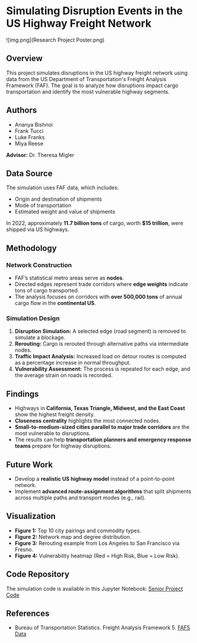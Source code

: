 # Simulating Disruption Events in the US Highway Freight Network

![img.png](Research Project Poster.png)

## Overview
This project simulates disruptions in the US highway freight network using data from the US Department of Transportation's Freight Analysis Framework (FAF). The goal is to analyze how disruptions impact cargo transportation and identify the most vulnerable highway segments.

## Authors
- Ananya Bishnoi
- Frank Tucci
- Luke Franks
- Miya Reese

**Advisor:** Dr. Theresa Migler

## Data Source
The simulation uses FAF data, which includes:
- Origin and destination of shipments
- Mode of transportation
- Estimated weight and value of shipments

In 2022, approximately **11.7 billion tons** of cargo, worth **$15 trillion**, were shipped via US highways.

## Methodology
### Network Construction
- FAF’s statistical metro areas serve as **nodes**.
- Directed edges represent trade corridors where **edge weights** indicate tons of cargo transported.
- The analysis focuses on corridors with **over 500,000 tons** of annual cargo flow in the **continental US**.

### Simulation Design
1. **Disruption Simulation:** A selected edge (road segment) is removed to simulate a blockage.
2. **Rerouting:** Cargo is rerouted through alternative paths via intermediate nodes.
3. **Traffic Impact Analysis:** Increased load on detour routes is computed as a percentage increase in normal throughput.
4. **Vulnerability Assessment:** The process is repeated for each edge, and the average strain on roads is recorded.

## Findings
- Highways in **California, Texas Triangle, Midwest, and the East Coast** show the highest freight density.
- **Closeness centrality** highlights the most connected nodes.
- **Small-to-medium-sized cities parallel to major trade corridors** are the most vulnerable to disruptions.
- The results can help **transportation planners and emergency response teams** prepare for highway disruptions.

## Future Work
- Develop a **realistic US highway model** instead of a point-to-point network.
- Implement **advanced route-assignment algorithms** that split shipments across multiple paths and transport modes (e.g., rail).

## Visualization
- **Figure 1:** Top 10 city pairings and commodity types.
- **Figure 2:** Network map and degree distribution.
- **Figure 3:** Rerouting example from Los Angeles to San Francisco via Fresno.
- **Figure 4:** Vulnerability heatmap (Red = High Risk, Blue = Low Risk).

## Code Repository
The simulation code is available in this Jupyter Notebook:
[Senior Project Code](https://github.com/ltfranks/Freight-Research-Project/blob/main/senior_proj.ipynb)

## References
- Bureau of Transportation Statistics. Freight Analysis Framework 5. [FAF5 Data](https://www.bts.gov/faf)

